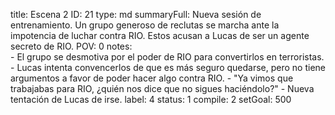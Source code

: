 title:          Escena 2
ID:             21
type:           md
summaryFull:    Nueva sesión de entrenamiento. Un grupo generoso de reclutas se marcha ante la impotencia de luchar contra RIO. Estos acusan a Lucas de ser un agente secreto de RIO.
POV:            0
notes:          
                - El grupo se desmotiva por el poder de RIO para convertirlos en terroristas.
                - Lucas intenta convencerlos de que es más seguro quedarse, pero no tiene argumentos a favor de poder hacer algo contra RIO.
                - "Ya vimos que trabajabas para RIO, ¿quién nos dice que no sigues haciéndolo?"
                - Nueva tentación de Lucas de irse.
label:          4
status:         1
compile:        2
setGoal:        500


